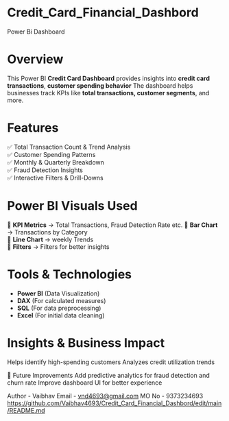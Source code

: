 # Credit_Card_Financial_Dashbord
Power Bi Dashboard

# Overview  
This Power BI **Credit Card Dashboard** provides insights into **credit card transactions**, **customer spending behavior** The dashboard helps businesses track KPIs like **total transactions, customer segments**, and more.

# Features  
✅ Total Transaction Count & Trend Analysis  
✅ Customer Spending Patterns  
✅ Monthly & Quarterly Breakdown  
✅ Fraud Detection Insights  
✅ Interactive Filters & Drill-Downs

# Power BI Visuals Used  
📌 **KPI Metrics** → Total Transactions, Fraud Detection Rate etc. 
📌 **Bar Chart** → Transactions by Category  
📌 **Line Chart** → weekly Trends  
📌 **Filters** → Filters for better insights 

# Tools & Technologies  
- **Power BI** (Data Visualization)  
- **DAX** (For calculated measures)  
- **SQL** (For data preprocessing)  
- **Excel** (For initial data cleaning)

# Insights & Business Impact
Helps identify high-spending customers
Analyzes credit utilization trends

📌 Future Improvements
Add predictive analytics for fraud detection and churn rate
Improve dashboard UI for better experience

Author - Vaibhav
Email  - vnd4693@gmail.com
MO No  - 9373234693
https://github.com/Vaibhav4693/Credit_Card_Financial_Dashbord/edit/main/README.md
